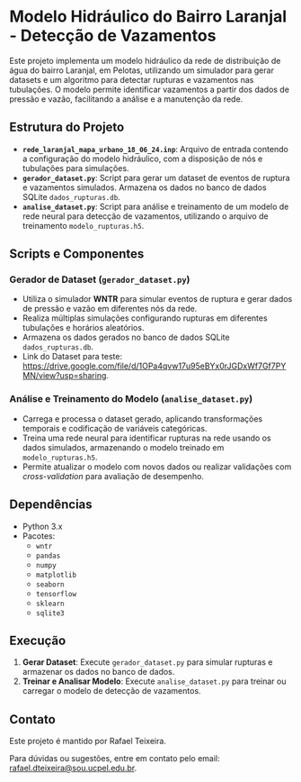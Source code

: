 # Modelo Hidráulico do Bairro Laranjal - Detecção de Vazamentos

Este projeto implementa um modelo hidráulico da rede de distribuição de água do bairro Laranjal, em Pelotas, utilizando um simulador para gerar datasets e um algoritmo para detectar rupturas e vazamentos nas tubulações. O modelo permite identificar vazamentos a partir dos dados de pressão e vazão, facilitando a análise e a manutenção da rede.

## Estrutura do Projeto

- **`rede_laranjal_mapa_urbano_18_06_24.inp`**: Arquivo de entrada contendo a configuração do modelo hidráulico, com a disposição de nós e tubulações para simulações.
- **`gerador_dataset.py`**: Script para gerar um dataset de eventos de ruptura e vazamentos simulados. Armazena os dados no banco de dados SQLite `dados_rupturas.db`.
- **`analise_dataset.py`**: Script para análise e treinamento de um modelo de rede neural para detecção de vazamentos, utilizando o arquivo de treinamento `modelo_rupturas.h5`.

## Scripts e Componentes

### Gerador de Dataset (`gerador_dataset.py`)
- Utiliza o simulador **WNTR** para simular eventos de ruptura e gerar dados de pressão e vazão em diferentes nós da rede.
- Realiza múltiplas simulações configurando rupturas em diferentes tubulações e horários aleatórios.
- Armazena os dados gerados no banco de dados SQLite `dados_rupturas.db`.
- Link do Dataset para teste: https://drive.google.com/file/d/1OPa4qvw17u95eBYx0rJGDxWf7Gf7PYMN/view?usp=sharing.

### Análise e Treinamento do Modelo (`analise_dataset.py`)
- Carrega e processa o dataset gerado, aplicando transformações temporais e codificação de variáveis categóricas.
- Treina uma rede neural para identificar rupturas na rede usando os dados simulados, armazenando o modelo treinado em `modelo_rupturas.h5`.
- Permite atualizar o modelo com novos dados ou realizar validações com *cross-validation* para avaliação de desempenho.

## Dependências

- Python 3.x
- Pacotes:
  - `wntr`
  - `pandas`
  - `numpy`
  - `matplotlib`
  - `seaborn`
  - `tensorflow`
  - `sklearn`
  - `sqlite3`

## Execução

1. **Gerar Dataset**: Execute `gerador_dataset.py` para simular rupturas e armazenar os dados no banco de dados.
2. **Treinar e Analisar Modelo**: Execute `analise_dataset.py` para treinar ou carregar o modelo de detecção de vazamentos.
 
## Contato

Este projeto é mantido por Rafael Teixeira. 

Para dúvidas ou sugestões, entre em contato pelo email: rafael.dteixeira@sou.ucpel.edu.br.
